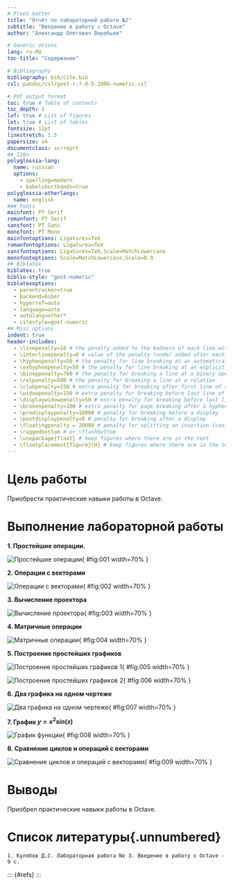 ```yaml
---
# Front matter
title: "Отчёт по лабораторной работе №2"
subtitle: "Введение в работу с Octave"
author: "Александр Олегович Воробьев"

# Generic otions
lang: ru-RU
toc-title: "Содержание"

# Bibliography
bibliography: bib/cite.bib
csl: pandoc/csl/gost-r-7-0-5-2008-numeric.csl

# Pdf output format
toc: true # Table of contents
toc_depth: 2
lof: true # List of figures
lot: true # List of tables
fontsize: 12pt
linestretch: 1.5
papersize: a4
documentclass: scrreprt
## I18n
polyglossia-lang:
  name: russian
  options:
	- spelling=modern
	- babelshorthands=true
polyglossia-otherlangs:
  name: english
### Fonts
mainfont: PT Serif
romanfont: PT Serif
sansfont: PT Sans
monofont: PT Mono
mainfontoptions: Ligatures=TeX
romanfontoptions: Ligatures=TeX
sansfontoptions: Ligatures=TeX,Scale=MatchLowercase
monofontoptions: Scale=MatchLowercase,Scale=0.9
## Biblatex
biblatex: true
biblio-style: "gost-numeric"
biblatexoptions:
  - parentracker=true
  - backend=biber
  - hyperref=auto
  - language=auto
  - autolang=other*
  - citestyle=gost-numeric
## Misc options
indent: true
header-includes:
  - \linepenalty=10 # the penalty added to the badness of each line within a paragraph (no associated penalty node) Increasing the value makes tex try to have fewer lines in the paragraph.
  - \interlinepenalty=0 # value of the penalty (node) added after each line of a paragraph.
  - \hyphenpenalty=50 # the penalty for line breaking at an automatically inserted hyphen
  - \exhyphenpenalty=50 # the penalty for line breaking at an explicit hyphen
  - \binoppenalty=700 # the penalty for breaking a line at a binary operator
  - \relpenalty=500 # the penalty for breaking a line at a relation
  - \clubpenalty=150 # extra penalty for breaking after first line of a paragraph
  - \widowpenalty=150 # extra penalty for breaking before last line of a paragraph
  - \displaywidowpenalty=50 # extra penalty for breaking before last line before a display math
  - \brokenpenalty=100 # extra penalty for page breaking after a hyphenated line
  - \predisplaypenalty=10000 # penalty for breaking before a display
  - \postdisplaypenalty=0 # penalty for breaking after a display
  - \floatingpenalty = 20000 # penalty for splitting an insertion (can only be split footnote in standard LaTeX)
  - \raggedbottom # or \flushbottom
  - \usepackage{float} # keep figures where there are in the text
  - \floatplacement{figure}{H} # keep figures where there are in the text
---
```


# Цель работы  

Приобрести практические навыки работы в Octave.

# Выполнение лабораторной работы  

**1. Простейшие операции.**  

![Простейшие операции](screens/1.png){ #fig:001 width=70% }  

**2. Операции с векторами**  

![Операции с векторами](screens/2.png){ #fig:002 width=70% }  

**3. Вычисление проектора**  

![Вычисление проектора](screens/3.png){ #fig:003 width=70% }  

**4. Матричные операции**  

![Матричные операции](screens/4.png){ #fig:004 width=70% }  

**5. Построение простейших графиков**  

![Построение простейших графиков 1](screens/5.png){ #fig:005 width=70% }  

![Построение простейших графиков 2](screens/6.png){ #fig:006 width=70% }  

**6. Два графика на одном чертеже**  


![Два графика на одном чертеже](screens/7.png){ #fig:007 width=70% }  

**7. График $y = x^2 sin (x)$**  

![График функции](screens/8.png){ #fig:008 width=70% }  

**8. Сравнение циклов и операций с векторами**  

![Сравнение циклов и операций с векторами](screens/9.png){ #fig:009 width=70% }  


# Выводы  
  
Приобрел практические навыки работы в Octave.

# Список литературы{.unnumbered}  

	1. Кулябов Д.С. Лабораторная работа No 3. Введение в работу с Octave - 9 с.

::: {#refs}
:::
